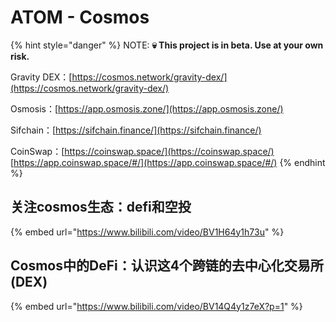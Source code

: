# ATOM - Cosmos

{% hint style="danger" %}
NOTE: **💀 This project is in beta. Use at your own risk.**

Gravity DEX：[https://cosmos.network/gravity-dex/](https://cosmos.network/gravity-dex/)

Osmosis：[https://app.osmosis.zone/](https://app.osmosis.zone/)

Sifchain：[https://sifchain.finance/](https://sifchain.finance/)

CoinSwap：[https://coinswap.space/](https://coinswap.space/) [https://app.coinswap.space/#/](https://app.coinswap.space/#/)
{% endhint %}

## 关注cosmos生态：defi和空投

{% embed url="https://www.bilibili.com/video/BV1H64y1h73u" %}

## Cosmos中的DeFi：认识这4个跨链的去中心化交易所(DEX)

{% embed url="https://www.bilibili.com/video/BV14Q4y1z7eX?p=1" %}
